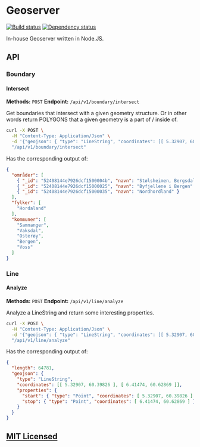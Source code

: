Geoserver
=========

[![Build status](https://img.shields.io/wercker/ci/55218d2a6dda5c9817000dc0.svg "Build status")](https://app.wercker.com/project/bykey/412cde1d2e74f111f5b80af62ddbc7d0)
[![Dependency status](https://img.shields.io/david/Turistforeningen/Geoserver.svg "Dependency status")](https://david-dm.org/Turistforeningen/Geoserver)

In-house Geoserver written in Node.JS.

## API

### Boundary

#### Intersect

**Methods:** `POST`
**Endpoint:** `/api/v1/boundary/intersect`

Get boundaries that intersect with a given geometry structure. Or in other words
return POLYGONS that a given geometry is a part of / inside of.

```bash
curl -X POST \
  -H "Content-Type: Application/Json" \
  -d '{"geojson": { "type": "LineString", "coordinates": [[ 5.32907, 60.39826 ], [ 6.41474, 60.62869 ]] }}' \
  "/api/v1/boundary/intersect"
```

Has the corresponding output of:

```json
{
  "områder": [
    { "_id": "52408144e7926dcf1500004b", "navn": "Stølsheimen, Bergsdalen og Vossefjellene" },
    { "_id": "52408144e7926dcf15000025", "navn": "Byfjellene i Bergen" },
    { "_id": "52408144e7926dcf15000035", "navn": "Nordhordland" }
  ],
  "fylker": [
    "Hordaland"
  ],
  "kommuner": [
    "Samnanger",
    "Vaksdal",
    "Osterøy",
    "Bergen",
    "Voss"
  ]
}
```

### Line

#### Analyze

**Methods:** `POST`
**Endpoint:** `/api/v1/line/analyze`

Analyze a LineString and return some interesting properties.

```bash
curl -X POST \
  -H "Content-Type: Application/Json" \
  -d '{"geojson": { "type": "LineString", "coordinates": [[ 5.32907, 60.39826 ], [ 6.41474, 60.62869 ]] }}' \
  "/api/v1/line/analyze"
```

Has the corresponding output of:

```json
{
  "length": 64781,
  "geojson": {
    "type": "LineString",
    "coordinates": [[ 5.32907, 60.39826 ], [ 6.41474, 60.62869 ]],
    "properties": {
      "start": { "type": "Point", "coordinates": [ 5.32907, 60.39826 ] },
      "stop": { "type": "Point", "coordinates": [ 6.41474, 60.62869 ] }
    }
  }
}
```
## [MIT Licensed](https://github.com/Turistforeningen/node-vagrant-template/blob/master/LICENSE)

